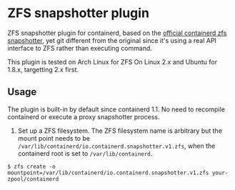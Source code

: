 # ZFS snapshotter plugin

ZFS snapshotter plugin for containerd, based on the [official containerd zfs snapshotter](https://github.com/containerd/containerd), yet git different from the original since it's using a real API interface to ZFS rather than executing command. 

This plugin is tested on Arch Linux for ZFS On Linux 2.x and Ubuntu for 1.8.x, targetting 2.x first.

## Usage

The plugin is built-in by default since containerd 1.1.
No need to recompile containerd or execute a proxy snapshotter process.

1. Set up a ZFS filesystem.
The ZFS filesystem name is arbitrary but the mount point needs to be `/var/lib/containerd/io.containerd.snapshotter.v1.zfs`, when the containerd root is set to `/var/lib/containerd`.
```console
$ zfs create -o mountpoint=/var/lib/containerd/io.containerd.snapshotter.v1.zfs your-zpool/containerd
```

